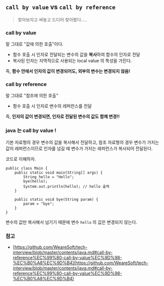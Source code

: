 ## `call by value` vs `call by reference`

> 찾아보자고 써놓고 드디어 찾아봤다.....

### call by value
말 그대로 "값에 의한 호출"이다.
- 함수 호출 시 인자로 전달되는 변수의 값을 **복사**하여 함수의 인자로 전달
- 복사된 인자는 지역적으로 사용되는 local value 의 특성을 가진다.

즉, **함수 안에서 인자의 값이 변경되어도, 외부의 변수는 변경되지 않음!**

### call by reference
말 그대로 "참조에 의한 호출"
- 함수 호출 시 인자로 변수의 레퍼런스를 전달

즉, **인자의 값이 변경되면, 인자로 전달된 변수의 값도 함께 변경!!**

### java 는 call by value !
기본 자료형의 경우 변수의 값을 복사해서 전달하고,
참조 자료형의 경우 변수가 가지는 값이 레퍼런스이므로 인자를 넘길 때
변수가 가지는 레퍼런스가 복사되어 전달된다.

코드로 이해하자.

```
public class Main {
    public static void main(String[] args) {
        String hello = "Hello";
        bye(hello);
        System.out.println(hello); // hello 출력
    }

    public static void bye(String param) {
        param = "bye";
    }
}
```

변수의 값만 복사해서 넘기기 때문에 변수 `hello` 의 값은 변경되지 않는다.



### 참고
- [https://github.com/WeareSoft/tech-interview/blob/master/contents/java.md#call-by-reference%EC%99%80-call-by-value%EC%9D%98-%EC%B0%A8%EC%9D%B4](https://github.com/WeareSoft/tech-interview/blob/master/contents/java.md#call-by-reference%EC%99%80-call-by-value%EC%9D%98-%EC%B0%A8%EC%9D%B4)